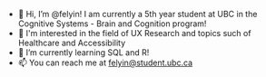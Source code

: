 - 👋 Hi, I’m @felyin! I am currently a 5th year student at UBC in the Cognitive Systems - Brain and Cognition program! 
- 👀 I'm interested in the field of UX Research and topics such of Healthcare and Accessibility
- 🌱 I’m currently learning SQL and R!
- 📫 You can reach me at felyin@student.ubc.ca
